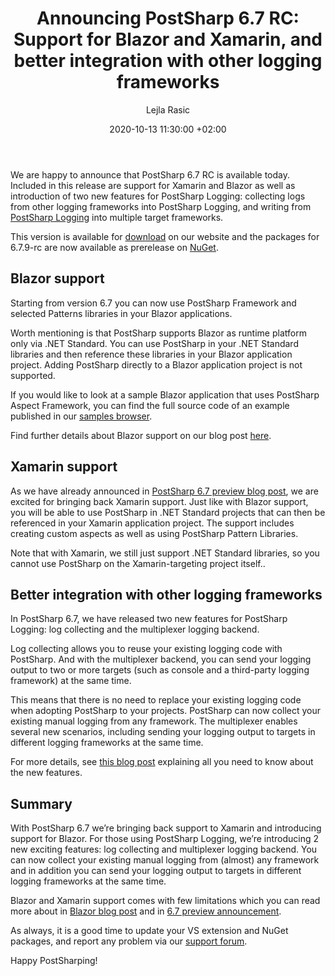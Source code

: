 ﻿---
layout: post 
comments: true
title: "Announcing PostSharp 6.7 RC: Support for Blazor and Xamarin, and better integration with other logging frameworks "
date: 2020-10-13 11:30:00 +02:00
categories: [Announcement]
permalink: /post/postsharp-6-7-rc-blazor-xamarin-support-and-enhanced-logging-features.html
author: "Lejla Rasic"
image: /assets/images/blog/2020-10-13-6-7-RC-announcement/6-7-RC-square.jpg
published: false
---
We are happy to announce that PostSharp 6.7 RC is available today. Included in this release are support for Xamarin and Blazor as well as introduction of two new features for PostSharp Logging: collecting logs from other logging frameworks into PostSharp Logging, and writing from [PostSharp Logging](https://www.postsharp.net/logging) into multiple target frameworks. 

This version is available for [download](https://www.postsharp.net/downloads/postsharp-6.7/v6.7.9) on our website and the packages for 6.7.9-rc are now available as prerelease on [NuGet](https://www.nuget.org/profiles/PostSharp).

## Blazor support  

Starting from version 6.7 you can now use PostSharp Framework and selected Patterns libraries in your Blazor applications.  

Worth mentioning is that PostSharp supports Blazor as runtime platform only via .NET Standard. You can use PostSharp in your .NET Standard libraries and then reference these libraries in your Blazor application project. Adding PostSharp directly to a Blazor application project is not supported. 

If you would like to look at a sample Blazor application that uses PostSharp Aspect Framework, you can find the full source code of an example published in our [samples browser](https://github.com/postsharp/PostSharp.Samples/tree/master/Blazor/PostSharp.Samples.Blazor.AutoRetry).  

Find further details about Blazor support on our blog post [here](https://blog.postsharp.net/post/blazor-support-6.7.html).  

## Xamarin support  

As we have already announced in [PostSharp 6.7 preview blog post](https://blog.postsharp.net/post/postsharp-6-7-preview-support-for-xamarin-and-net-5.html), we are excited for bringing back Xamarin support. Just like with Blazor support, you will be able to use PostSharp in .NET Standard projects that can then be referenced in your Xamarin application project. The support includes creating custom aspects as well as using PostSharp Pattern Libraries. 

Note that with Xamarin, we still just support .NET Standard libraries, so you cannot use PostSharp on the Xamarin-targeting project itself.. 

## Better integration with other logging frameworks  

In PostSharp 6.7, we have released two new features for PostSharp Logging: log collecting and the multiplexer logging backend.  

Log collecting allows you to reuse your existing logging code with PostSharp. And with the multiplexer backend, you can send your logging output to two or more targets (such as console and a third-party logging framework) at the same time. 

This means that there is no need to replace your existing logging code when adopting PostSharp to your projects. PostSharp can now collect your existing manual logging from any framework. The multiplexer enables several new scenarios, including sending your logging output to targets in different logging frameworks at the same time. 

For more details, see [this blog post](https://blog.postsharp.net/post/collecting-logs-and-multiplexing.html) explaining all you need to know about the new features. 

## Summary

With PostSharp 6.7 we’re bringing back support to Xamarin and introducing support for Blazor. For those using PostSharp Logging, we’re introducing 2 new exciting features: log collecting and multiplexer logging backend. You can now collect your existing manual logging from (almost) any framework and in addition you can send your logging output to targets in different logging frameworks at the same time. 

Blazor and Xamarin support comes with few limitations which you can read more about in [Blazor blog post](https://blog.postsharp.net/post/blazor-support-6.7.html) and in [6.7 preview announcement](https://blog.postsharp.net/post/postsharp-6-7-preview-support-for-xamarin-and-net-5.html). 

As always, it is a good time to update your VS extension and NuGet packages, and report any problem via our [support forum](https://support.postsharp.net/).  

Happy PostSharping! 

 
